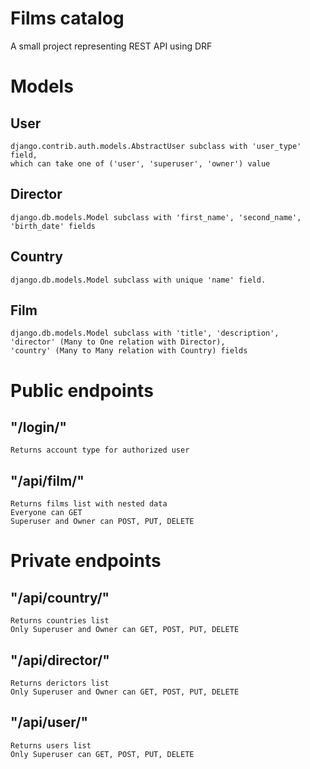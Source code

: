 # Films catalog
A small project representing REST API using DRF
# Models
## User
    django.contrib.auth.models.AbstractUser subclass with 'user_type' field, 
    which can take one of ('user', 'superuser', 'owner') value
## Director
    django.db.models.Model subclass with 'first_name', 'second_name', 'birth_date' fields
## Country
    django.db.models.Model subclass with unique 'name' field.
## Film
    django.db.models.Model subclass with 'title', 'description', 'director' (Many to One relation with Director),
    'country' (Many to Many relation with Country) fields
# Public endpoints
## "/login/" 
    Returns account type for authorized user
## "/api/film/"
    Returns films list with nested data
    Everyone can GET
    Superuser and Owner can POST, PUT, DELETE
# Private endpoints
## "/api/country/" 
    Returns countries list
    Only Superuser and Owner can GET, POST, PUT, DELETE
## "/api/director/"
    Returns derictors list
    Only Superuser and Owner can GET, POST, PUT, DELETE
## "/api/user/"
    Returns users list
    Only Superuser can GET, POST, PUT, DELETE

